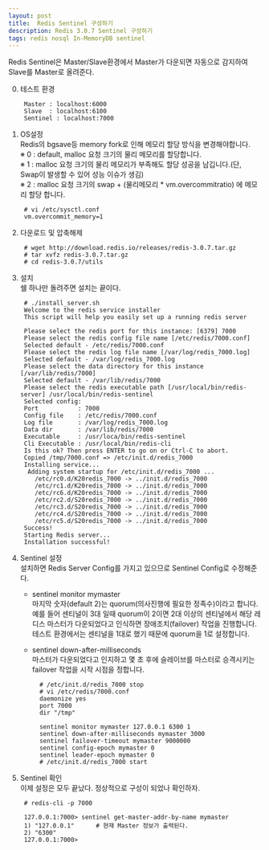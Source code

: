 ```yaml
---	
layout: post
title:  Redis Sentinel 구성하기
description: Redis 3.0.7 Sentinel 구성하기 
tags: redis nosql In-MemoryDB sentinel
---
```


Redis Sentinel은 Master/Slave환경에서 Master가 다운되면 자동으로 감지하여 Slave를 Master로 올려준다.


0. 테스트 환경
	
		Master : localhost:6000
		Slave  : localhost:6100  
		Sentinel : localhost:7000


1. OS설정  
	Redis의 bgsave등 memory fork로 인해 메모리 할당 방식을 변경해야합니다.  
	※ 0 : default, malloc 요청 크기의 물리 메모리를 할당합니다.  
	※ 1 : malloc 요청 크기의 물리 메모리가 부족해도 할당 성공을 남깁니다.(단, Swap이 발생할 수 있어 성능 이슈가 생김)  
	※ 2 : malloc 요청 크기의 swap + (물리메모리 * vm.overcommitratio) 에 메모리 할당 합니다.  
				
		# vi /etc/sysctl.conf
		vm.overcommit_memory=1

2. 다운로드 및 압축해제  

		# wget http://download.redis.io/releases/redis-3.0.7.tar.gz
		# tar xvfz redis-3.0.7.tar.gz
		# cd redis-3.0.7/utils

3. 설치  
	쉘 하나만 돌려주면 설치는 끝이다.
  
		# ./install_server.sh 
		Welcome to the redis service installer
		This script will help you easily set up a running redis server
		
		Please select the redis port for this instance: [6379] 7000             
		Please select the redis config file name [/etc/redis/7000.conf]			
		Selected default - /etc/redis/7000.conf			
		Please select the redis log file name [/var/log/redis_7000.log] 		
		Selected default - /var/log/redis_7000.log
		Please select the data directory for this instance [/var/lib/redis/7000] 	
		Selected default - /var/lib/redis/7000
		Please select the redis executable path [/usr/local/bin/redis-server] /usr/local/bin/redis-sentinel
		Selected config:
		Port           : 7000
		Config file    : /etc/redis/7000.conf
		Log file       : /var/log/redis_7000.log
		Data dir       : /var/lib/redis/7000
		Executable     : /usr/loca/bin/redis-sentinel
		Cli Executable : /usr/local/bin/redis-cli
		Is this ok? Then press ENTER to go on or Ctrl-C to abort.
		Copied /tmp/7000.conf => /etc/init.d/redis_7000
		Installing service...
		 Adding system startup for /etc/init.d/redis_7000 ...
		   /etc/rc0.d/K20redis_7000 -> ../init.d/redis_7000
		   /etc/rc1.d/K20redis_7000 -> ../init.d/redis_7000
		   /etc/rc6.d/K20redis_7000 -> ../init.d/redis_7000
		   /etc/rc2.d/S20redis_7000 -> ../init.d/redis_7000
		   /etc/rc3.d/S20redis_7000 -> ../init.d/redis_7000
		   /etc/rc4.d/S20redis_7000 -> ../init.d/redis_7000
		   /etc/rc5.d/S20redis_7000 -> ../init.d/redis_7000
		Success!
		Starting Redis server...
		Installation successful!
		
4. Sentinel 설정  
	설치하면 Redis Server Config를 가지고 있으므로 Sentinel Config로 수정해준다.  
	- sentinel monitor mymaster  
		마지막 숫자(default 2)는 quorum(의사진행에 필요한 정족수)이라고 합니다. 예를 들어 센티널이 3대 일때 quorum이 2이면 2대 이상의 센티널에서 해당 레디스 마스터가 다운되었다고 인식하면 장애조치(failover) 작업을 진행합니다.     
		테스트 환경에서는 센티널을 1대로 했기 때문에 quorum을 1로 설정합니다.
	
	- sentinel down-after-milliseconds  
		마스터가 다운되었다고 인지하고 몇 초 후에 슬레이브를 마스터로 승격시키는 failover 작업을 시작 시점을 정합니다.  

			# /etc/init.d/redis_7000 stop
			# vi /etc/redis/7000.conf
			daemonize yes
			port 7000
			dir "/tmp"
			
			sentinel monitor mymaster 127.0.0.1 6300 1 
			sentinel down-after-milliseconds mymaster 3000
			sentinel failover-timeout mymaster 9000000
			sentinel config-epoch mymaster 0
			sentinel leader-epoch mymaster 0
 			# /etc/init.d/redis_7000 start


5. Sentinel 확인  
	이제 설정은 모두 끝났다. 정상적으로 구성이 되었나 확인하자.
	
		# redis-cli -p 7000 

		127.0.0.1:7000> sentinel get-master-addr-by-name mymaster
		1) "127.0.0.1"  	# 현재 Master 정보가 출력된다.
		2) "6300"
		127.0.0.1:7000>